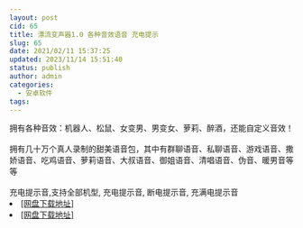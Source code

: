 ```yaml
---
layout: post
cid: 65
title: 漂流变声器1.0 各种音效语音 充电提示
slug: 65
date: 2021/02/11 15:37:25
updated: 2023/11/14 15:51:40
status: publish
author: admin
categories: 
  - 安卓软件
tags: 
---
```



<div alt="潮男心博客 www.cnx0.com" >
				<div>拥有各种音效：机器人、松鼠、女变男、男变女、萝莉、醉酒，还能自定义音效！</div>
<div> </div>
<div>拥有几十万个真人录制的甜美语音包，其中有群聊语音、私聊语音、游戏语音、撒娇语音、吃鸡语音、萝莉语音、大叔语音、御姐语音、清唱语音、伪音、暖男音等等</div>
<div> </div>
<div>充电提示音,支持全部机型, 充电提示音, 断电提示音, 充满电提示音</div><li><a href="https://pan.baidu.com/s/1h1FMkjeqhB0IbD3A3WLqIQ" target="_blank">[网盘下载地址]</a></li>
<li><a href="https://yewu.lanzous.com/idr2Plk9hfc" target="_blank">[网盘下载地址]</a></li>			</div>
			